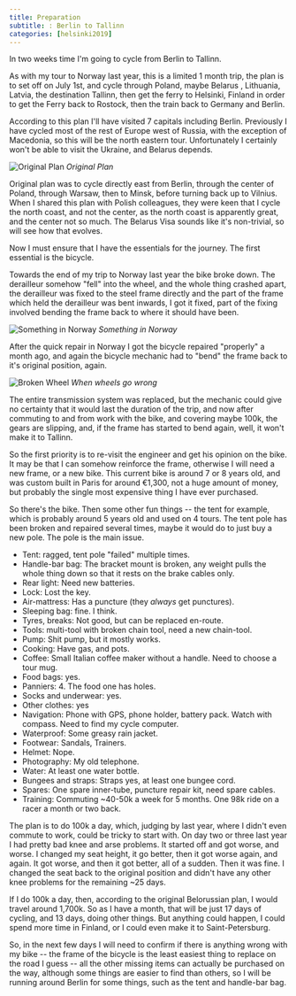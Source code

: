 ```yaml
---
title: Preparation
subtitle: : Berlin to Tallinn
categories: [helsinki2019]
---
```


In two weeks time I'm going to cycle from Berlin to Tallinn.

As with my tour to Norway last year, this is a limited 1 month trip, the plan
is to set off on July 1st, and cycle through Poland, maybe Belarus ,
Lithuania, Latvia, the destination Tallinn, then get the ferry to Helsinki,
Finland in order to get the Ferry back to Rostock, then the train back to
Germany and Berlin.

According to this plan I'll have visited 7 capitals including Berlin.
Previously I have cycled most of the rest of Europe west of Russia, with the
exception of Macedonia, so this will be the north eastern tour. Unfortunately
I certainly won't be able to visit the Ukraine, and Belarus depends.

![Original Plan](/images/tallinn/2019-06-12/map.png)
*Original Plan*

Original plan was to cycle directly east from Berlin, through the center of
Poland, through Warsaw, then to Minsk, before turning back up to Vilnius. When
I shared this plan with Polish colleagues, they were keen that I cycle the
north coast, and not the center, as the north coast is apparently great, and
the center not so much. The Belarus Visa sounds like it's non-trivial, so will
see how that evolves. 

Now I must ensure that I have the essentials for the journey. The first
essential is the bicycle.

Towards the end of my trip to Norway last year the bike broke down. The
derailleur somehow "fell" into the wheel, and the whole thing crashed apart,
the derailleur was fixed to the steel frame directly and the part of the frame
which held the derailleur was bent inwards, I got it fixed, part of the fixing
involved bending the frame back to where it should have been.

![Something in Norway](/images/norway/2018-07-11/IMG_20180711_164937.jpg)
*Something in Norway*

After the quick repair in Norway I got the bicycle repaired "properly" a month
ago, and again the bicycle mechanic had to "bend" the frame back to it's
original position, again.

![Broken Wheel](/images/norway/2018-07-17/IMG_20180717_145347.jpg)
*When wheels go wrong*

The entire transmission system was replaced, but the mechanic could give no
certainty that it would last the duration of the trip, and now after commuting
to and from work with the bike, and covering maybe 100k, the gears are
slipping, and, if the frame has started to bend again, well, it won't make it
to Tallinn.

So the first priority is to re-visit the engineer and get his opinion on the
bike. It may be that I can somehow reinforce the frame, otherwise I will need
a new frame, or a new bike. This current bike is around 7 or 8 years old, and
was custom built in Paris for around €1,300, not a huge amount of money, but
probably the single most expensive thing I have ever purchased.

So there's the bike. Then some other fun things -- the tent for example, which
is probably around 5 years old and used on 4 tours. The tent pole has been
broken and repaired several times, maybe it would do to just buy a new pole.
The pole is the main issue.

- Tent: ragged, tent pole "failed" multiple times.
- Handle-bar bag: The bracket mount is broken, any weight pulls the whole
  thing down so that it rests on the brake cables only.
- Rear light: Need new batteries.
- Lock: Lost the key.
- Air-mattress: Has a puncture (they _always_ get punctures).
- Sleeping bag: fine. I think.
- Tyres, breaks: Not good, but can be replaced en-route.
- Tools: multi-tool with broken chain tool, need a new chain-tool.
- Pump: Shit pump, but it mostly works.
- Cooking: Have gas, and pots.
- Coffee: Small Italian coffee maker without a handle. Need to choose a tour
  mug.
- Food bags: yes.
- Panniers: 4. The food one has holes.
- Socks and underwear: yes.
- Other clothes: yes
- Navigation: Phone with GPS, phone holder, battery pack. Watch with compass.
  Need to find my cycle computer.
- Waterproof: Some greasy rain jacket.
- Footwear: Sandals, Trainers.
- Helmet: Nope.
- Photography: My old telephone.
- Water: At least one water bottle.
- Bungees and straps: Straps yes, at least one bungee cord.
- Spares: One spare inner-tube, puncture repair kit, need spare cables.
- Training: Commuting ~40-50k a week for 5 months. One 98k ride on a racer a
  month or two back.

The plan is to do 100k a day, which, judging by last year, where I didn't even
commute to work, could be tricky to start with. On day two or three last year
I had pretty bad knee and arse problems. It started off and got worse, and
worse. I changed my seat height, it go better, then it got worse again, and
again. It got worse, and then it got better, all of a sudden. Then it was
fine. I changed the seat back to the original position and didn't have any
other knee problems for the remaining ~25 days.

If I do 100k a day, then, according to the original Belorussian plan, I would
travel around 1,700k. So as I have a month, that will be just 17 days of
cycling, and 13 days, doing other things. But anything could happen, I could
spend more time in Finland, or I could even make it to Saint-Petersburg.

So, in the next few days I will need to confirm if there is anything wrong
with my bike -- the frame of the bicycle is the least easiest thing to replace
on the road I guess -- all the other missing items can actually be purchased
on the way, although some things are easier to find than others, so I will be
running around Berlin for some things, such as the tent and handle-bar bag.

